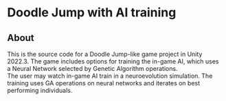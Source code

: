 # Doodle Jump with AI training

## About
This is the source code for a Doodle Jump-like game project in Unity 2022.3. The game includes options for training the in-game AI, which uses a Neural Network selected by Genetic Algorithm operations. \
The user may watch in-game AI train in a neuroevolution simulation. The training uses GA operations on neural networks and iterates on best performing individuals.
